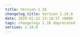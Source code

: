 ```yaml
---
title: Version 1.18
changelog_title: Version 1.18.0
date: 2020-01-22 13:18:57 +0000
tags: changelogs 1.18 deprecated
version: 1.18.0
---
```

<script src="https://gist.github.com/spinnaker-release/306d7e241272980642e918f64ed91fe3.js?file=1.18.0.md"/>
